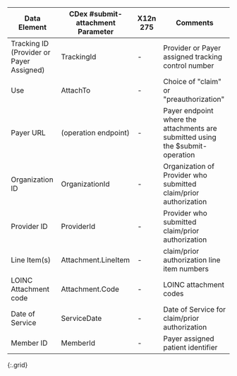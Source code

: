 | Data Element | CDex #submit-attachment Parameter | X12n 275 | Comments |
|-----|----|---|-------|
| Tracking ID (Provider or Payer Assigned) | TrackingId | - | Provider or Payer assigned tracking control number |
| Use | AttachTo | - | Choice of "claim" or "preauthorization" |
| Payer URL | (operation endpoint) | - | Payer endpoint where the attachments are submitted using the $submit-operation |
| Organization ID | OrganizationId | - | Organization of Provider who submitted claim/prior authorization |
| Provider ID | ProviderId | - | Provider who submitted claim/prior authorization |
| Line Item(s) | Attachment.LineItem | - | claim/prior authorization line item numbers |
| LOINC Attachment code | Attachment.Code | - | LOINC attachment codes |
| Date of Service | ServiceDate | - | Date of Service for claim/prior authorization |
| Member ID | MemberId | - | Payer assigned patient identifier |
{:.grid}